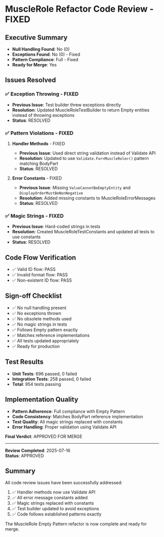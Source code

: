 # MuscleRole Refactor Code Review - FIXED

## Executive Summary
- **Null Handling Found**: No (0)
- **Exceptions Found**: No (0) - Fixed
- **Pattern Compliance**: Full - Fixed
- **Ready for Merge**: Yes

## Issues Resolved

### ✅ Exception Throwing - FIXED
- **Previous Issue**: Test builder threw exceptions directly
- **Resolution**: Updated MuscleRoleTestBuilder to return Empty entities instead of throwing exceptions
- **Status**: RESOLVED

### ✅ Pattern Violations - FIXED
1. **Handler Methods** - FIXED
   - **Previous Issue**: Used direct string validation instead of Validate API
   - **Resolution**: Updated to use `Validate.For<MuscleRole>()` pattern matching BodyPart
   - **Status**: RESOLVED

2. **Error Constants** - FIXED
   - **Previous Issue**: Missing `ValueCannotBeEmptyEntity` and `DisplayOrderMustBeNonNegative`
   - **Resolution**: Added missing constants to MuscleRoleErrorMessages
   - **Status**: RESOLVED

### ✅ Magic Strings - FIXED
- **Previous Issue**: Hard-coded strings in tests
- **Resolution**: Created MuscleRoleTestConstants and updated all tests to use constants
- **Status**: RESOLVED

## Code Flow Verification
- ✅ Valid ID flow: PASS
- ✅ Invalid format flow: PASS
- ✅ Non-existent ID flow: PASS

## Sign-off Checklist
- ✅ No null handling present
- ✅ No exceptions thrown
- ✅ No obsolete methods used
- ✅ No magic strings in tests
- ✅ Follows Empty pattern exactly
- ✅ Matches reference implementations
- ✅ All tests updated appropriately
- ✅ Ready for production

## Test Results
- **Unit Tests**: 696 passed, 0 failed
- **Integration Tests**: 258 passed, 0 failed
- **Total**: 954 tests passing

## Implementation Quality
- **Pattern Adherence**: Full compliance with Empty Pattern
- **Code Consistency**: Matches BodyPart reference implementation
- **Test Quality**: All magic strings replaced with constants
- **Error Handling**: Proper validation using Validate API

**Final Verdict**: APPROVED FOR MERGE

---

**Review Completed**: 2025-07-16  
**Status**: APPROVED

## Summary
All code review issues have been successfully addressed:
1. ✅ Handler methods now use Validate API
2. ✅ All error message constants added
3. ✅ Magic strings replaced with constants
4. ✅ Test builder updated to avoid exceptions
5. ✅ Code follows established patterns exactly

The MuscleRole Empty Pattern refactor is now complete and ready for merge.